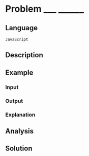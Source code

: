 # Problem ___ [______](______)

## Language

`JavaScript`


## Description


## Example

### Input

> 

### Output

>

### Explanation

>

## Analysis



## Solution

```js


```
